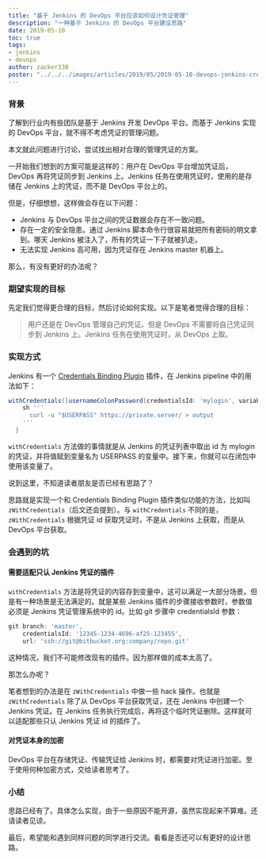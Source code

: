 ```yaml
---
title: "基于 Jenkins 的 DevOps 平台应该如何设计凭证管理"
description: "一种基于 Jenkins 的 DevOps 平台建设思路"
date: 2019-05-10
toc: true
tags:
- jenkins
- devops
author: zacker330
poster: "../../../images/articles/2019/05/2019-05-10-devops-jenkins-credential-manage/devops-platform-lock-jenkins.png"
---
```


### 背景
了解到行业内有些团队是基于 Jenkins 开发 DevOps 平台。而基于 Jenkins 实现的 DevOps 平台，就不得不考虑凭证的管理问题。

本文就此问题进行讨论，尝试找出相对合理的管理凭证的方案。

一开始我们想到的方案可能是这样的：用户在 DevOps 平台增加凭证后，DevOps 再将凭证同步到 Jenkins 上。Jenkins 任务在使用凭证时，使用的是存储在 Jenkins 上的凭证，而不是 DevOps 平台上的。

但是，仔细想想，这样做会存在以下问题：
* Jenkins 与 DevOps 平台之间的凭证数据会存在不一致问题。
* 存在一定的安全隐患。通过 Jenkins 脚本命令行很容易就把所有密码的明文拿到。哪天 Jenkins 被注入了，所有的凭证一下子就被扒走。
* 无法实现 Jenkins 高可用，因为凭证存在 Jenkins master 机器上。

那么，有没有更好的办法呢？

### 期望实现的目标
先定我们觉得更合理的目标，然后讨论如何实现。以下是笔者觉得合理的目标：
> 用户还是在 DevOps 管理自己的凭证。但是 DevOps 不需要将自己凭证同步到 Jenkins 上。Jenkins 任务在使用凭证时，从 DevOps 上取。

### 实现方式
Jenkins 有一个 [Credentials Binding Plugin]([https://jenkins.io/doc/pipeline/steps/credentials-binding/](https://jenkins.io/doc/pipeline/steps/credentials-binding/)
) 插件，在 Jenkins pipeline 中的用法如下：
```groovy
withCredentials([usernameColonPassword(credentialsId: 'mylogin', variable: 'USERPASS')]) {
    sh '''
      curl -u "$USERPASS" https://private.server/ > output
    '''
  }
```
`withCredentials` 方法做的事情就是从 Jenkins 的凭证列表中取出 id 为 mylogin 的凭证，并将值赋到变量名为 USERPASS 的变量中。接下来，你就可以在闭包中使用该变量了。

说到这里，不知道读者朋友是否已经有思路了？

思路就是实现一个和 Credentials Binding Plugin 插件类似功能的方法，比如叫 `zWithCredentials`（后文还会提到）。与 `withCredentials` 不同的是，`zWithCredentials` 根据凭证 id 获取凭证时，不是从 Jenkins 上获取，而是从 DevOps 平台获取。

### 会遇到的坑
#### 需要适配只认 Jenkins 凭证的插件
`withCredentials` 方法是将凭证的内容存到变量中，这可以满足一大部分场景。但是有一种场景是无法满足的。就是某些 Jenkins 插件的步骤接收参数时，参数值必须是 Jenkins 凭证管理系统中的 id。比如 git 步骤中 credentialsId 参数：
```groovy
git branch: 'master',
    credentialsId: '12345-1234-4696-af25-123455',
    url: 'ssh://git@bitbucket.org:company/repo.git'
```
这种情况，我们不可能修改现有的插件。因为那样做的成本太高了。

那怎么办呢？

笔者想到的办法是在 `zWithCredentials` 中做一些 hack 操作。也就是 `zWithCredentials` 除了从 DevOps 平台获取凭证，还在 Jenkins 中创建一个 Jenkins 凭证。在 Jenkins 任务执行完成后，再将这个临时凭证删除。这样就可以适配那些只认 Jenkins 凭证 id 的插件了。

#### 对凭证本身的加密
DevOps 平台在存储凭证、传输凭证给 Jenkins 时，都需要对凭证进行加密。至于使用何种加密方式，交给读者思考了。

### 小结
思路已经有了。具体怎么实现，由于一些原因不能开源，虽然实现起来不算难。还请读者见谅。

最后，希望能和遇到同样问题的同学进行交流。看看是否还可以有更好的设计思路。
